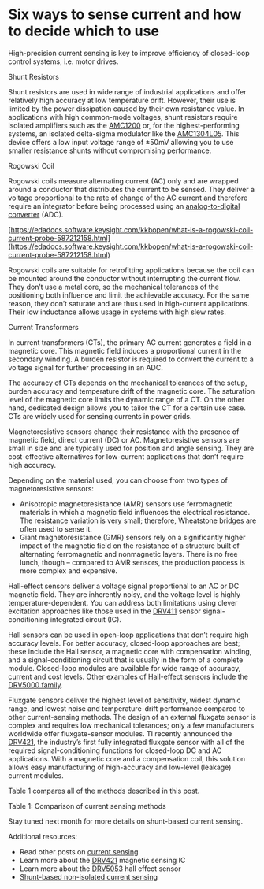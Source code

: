 # Six ways to sense current and how to decide which to use

High-precision current sensing is key to improve efficiency of closed-loop control systems, i.e. motor drives.&#x20;

Shunt Resistors

Shunt resistors are used in wide range of industrial applications and offer relatively high accuracy at low temperature drift. However, their use is limited by the power dissipation caused by their own resistance value. In applications with high common-mode voltages, shunt resistors require isolated amplifiers such as the [AMC1200](http://www.ti.com/product/amc1200) or, for the highest-performing systems, an isolated delta-sigma modulator like the [AMC1304L05](http://www.ti.com/product/amc1305m05). This device offers a low input voltage range of ±50mV allowing you to use smaller resistance shunts without compromising performance.&#x20;

Rogowski Coil

Rogowski coils measure alternating current (AC) only and are wrapped around a conductor that distributes the current to be sensed. They deliver a voltage proportional to the rate of change of the AC current and therefore require an integrator before being processed using an [analog-to-digital converter](http://www.ti.com/lsds/ti/data-converters/analog-to-digital-converter-products.page) (ADC).

[https://edadocs.software.keysight.com/kkbopen/what-is-a-rogowski-coil-current-probe-587212158.html](https://edadocs.software.keysight.com/kkbopen/what-is-a-rogowski-coil-current-probe-587212158.html)

Rogowski coils are suitable for retrofitting applications because the coil can be mounted around the conductor without interrupting the current flow. They don’t use a metal core, so the mechanical tolerances of the positioning both influence and limit the achievable accuracy. For the same reason, they don’t saturate and are thus used in high-current applications. Their low inductance allows usage in systems with high slew rates.

Current Transformers

In current transformers (CTs), the primary AC current generates a field in a magnetic core. This magnetic field induces a proportional current in the secondary winding. A burden resistor is required to convert the current to a voltage signal for further processing in an ADC.

The accuracy of CTs depends on the mechanical tolerances of the setup, burden accuracy and temperature drift of the magnetic core. The saturation level of the magnetic core limits the dynamic range of a CT. On the other hand, dedicated design allows you to tailor the CT for a certain use case. CTs are widely used for sensing currents in power grids.

Magnetoresistive sensors change their resistance with the presence of magnetic field, direct current (DC) or AC. Magnetoresistive sensors are small in size and are typically used for position and angle sensing. They are cost-effective alternatives for low-current applications that don’t require high accuracy.

Depending on the material used, you can choose from two types of magnetoresistive sensors:

* Anisotropic magnetoresistance (AMR) sensors use ferromagnetic materials in which a magnetic field influences the electrical resistance. The resistance variation is very small; therefore, Wheatstone bridges are often used to sense it.
* Giant magnetoresistance (GMR) sensors rely on a significantly higher impact of the magnetic field on the resistance of a structure built of alternating ferromagnetic and nonmagnetic layers. There is no free lunch, though – compared to AMR sensors, the production process is more complex and expensive.

Hall-effect sensors deliver a voltage signal proportional to an AC or DC magnetic field. They are inherently noisy, and the voltage level is highly temperature-dependent. You can address both limitations using clever excitation approaches like those used in the [DRV411](http://www.ti.com/product/drv411) sensor signal-conditioning integrated circuit (IC).

Hall sensors can be used in open-loop applications that don’t require high accuracy levels. For better accuracy, closed-loop approaches are best; these include the Hall sensor, a magnetic core with compensation winding, and a signal-conditioning circuit that is usually in the form of a complete module. Closed-loop modules are available for wide range of accuracy, current and cost levels. Other examples of Hall-effect sensors include the [DRV5000 family](http://www.ti.com/lsds/ti/sensors/hall-effect-sensor-overview.page?keyMatch=drv5000\&tisearch=Search-EN-Everything).

Fluxgate sensors deliver the highest level of sensitivity, widest dynamic range, and lowest noise and temperature-drift performance compared to other current-sensing methods. The design of an external fluxgate sensor is complex and requires low mechanical tolerances; only a few manufacturers worldwide offer fluxgate-sensor modules. TI recently announced the [DRV421](http://www.ti.com/product/drv421), the industry’s first fully integrated fluxgate sensor with all of the required signal-conditioning functions for closed-loop DC and AC applications. With a magnetic core and a compensation coil, this solution allows easy manufacturing of high-accuracy and low-level (leakage) current modules.

Table 1 compares all of the methods described in this post.



Table 1: Comparison of current sensing methods

Stay tuned next month for more details on shunt-based current sensing.

Additional resources:

* Read other posts on [current sensing](http://e2e.ti.com/tags/current%2bsensing%2bblog)
* Learn more about the [DRV421](http://www.ti.com/product/drv421) magnetic sensing IC
* Learn more about the [DRV5053](http://www.ti.com/product/drv5053) hall effect sensor
* [Shunt-based non-isolated current sensing](http://www.ti.com/lsds/ti/amplifiers-linear/current-sense-amplifiers-overview.page?familyAliasId=1203170)
